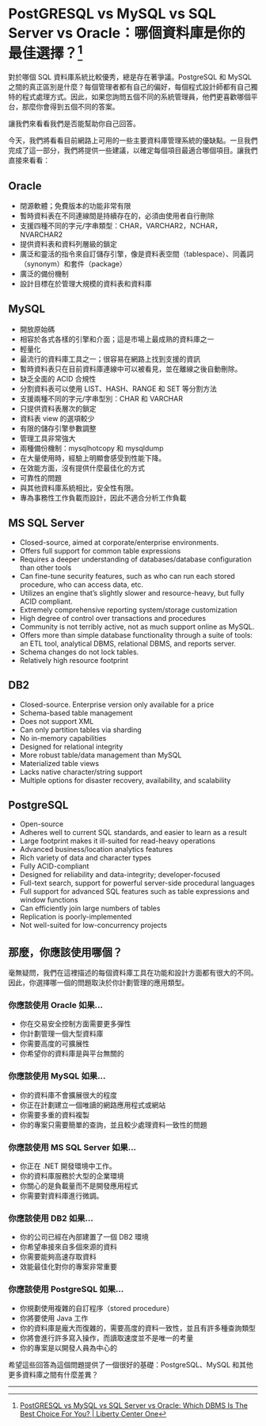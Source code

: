 # PostGRESQL vs MySQL vs SQL Server vs Oracle：哪個資料庫是你的最佳選擇？[^1]

對於哪個 SQL 資料庫系統比較優秀，總是存在著爭議。PostgreSQL 和 MySQL 之間的真正區別是什麼？每個管理者都有自己的偏好，每個程式設計師都有自己獨特的程式處理方式。因此，如果您詢問五個不同的系統管理員，他們更喜歡哪個平台，那麼你會得到五個不同的答案。

讓我們來看看我們是否能幫助你自己回答。

今天，我們將看看目前網路上可用的一些主要資料庫管理系統的優缺點。一旦我們完成了這一部分，我們將提供一些建議，以確定每個項目最適合哪個項目。讓我們直接來看看：

## Oracle

* 閉源軟體；免費版本的功能非常有限
* 暫時資料表在不同連線間是持續存在的，必須由使用者自行刪除
* 支援四種不同的字元/字串類型：CHAR，VARCHAR2，NCHAR，NVARCHAR2
* 提供資料表和資料列層級的鎖定
* 廣泛和靈活的指令來自訂儲存引擎，像是資料表空間（tablespace）、同義詞（synonym）和套件（package）
* 廣泛的備份機制
* 設計目標在於管理大規模的資料表和資料庫

## MySQL

* 開放原始碼
* 相容於各式各樣的引擎和介面；這是市場上最成熟的資料庫之一
* 輕量化
* 最流行的資料庫工具之一；很容易在網路上找到支援的資訊
* 暫時資料表只在目前資料庫連線中可以被看見，並在離線之後自動刪除。
* 缺乏全面的 ACID 合規性
* 分割資料表可以使用 LIST、HASH、RANGE 和 SET 等分割方法
* 支援兩種不同的字元/字串型別：CHAR 和 VARCHAR
* 只提供資料表層次的鎖定
* 資料表 view 的選項較少
* 有限的儲存引擎參數調整
* 管理工具非常強大
* 兩種備份機制：mysqlhotcopy 和 mysqldump
* 在大量使用時，經驗上明顯會感受到性能下降。
* 在效能方面，沒有提供什麼最佳化的方式
* 可靠性的問題
* 與其他資料庫系統相比，安全性有限。
* 專為事務性工作負載而設計，因此不適合分析工作負載

## MS SQL Server

* Closed-source, aimed at corporate/enterprise environments.
* Offers full support for common table expressions
* Requires a deeper understanding of databases/database configuration than other tools
* Can fine-tune security features, such as who can run each stored procedure, who can access data, etc.
* Utilizes an engine that’s slightly slower and resource-heavy, but fully ACID compliant.
* Extremely comprehensive reporting system/storage customization
* High degree of control over transactions and procedures
* Community is not terribly active, not as much support online as MySQL.
* Offers more than simple database functionality through a suite of tools: an ETL tool, analytical DBMS, relational DBMS, and reports server.
* Schema changes do not lock tables.
* Relatively high resource footprint

## DB2

* Closed-source. Enterprise version only available for a price
* Schema-based table management
* Does not support XML
* Can only partition tables via sharding
* No in-memory capabilities
* Designed for relational integrity
* More robust table/data management than MySQL
* Materialized table views
* Lacks native character/string support
* Multiple options for disaster recovery, availability, and scalability

## PostgreSQL

* Open-source
* Adheres well to current SQL standards, and easier to learn as a result
* Large footprint makes it ill-suited for read-heavy operations
* Advanced business/location analytics features
* Rich variety of data and character types
* Fully ACID-compliant
* Designed for reliability and data-integrity; developer-focused
* Full-text search, support for powerful server-side procedural languages
* Full support for advanced SQL features such as table expressions and window functions
* Can efficiently join large numbers of tables
* Replication is poorly-implemented
* Not well-suited for low-concurrency projects

## 那麼，你應該使用哪個？

毫無疑問，我們在這裡描述的每個資料庫工具在功能和設計方面都有很大的不同。因此，你選擇哪一個的問題取決於你計劃管理的應用類型。

### 你應該使用 Oracle 如果...

* 你在交易安全控制方面需要更多彈性
* 你計劃管理一個大型資料庫
* 你需要高度的可擴展性
* 你希望你的資料庫是與平台無關的

### 你應該使用 MySQL 如果…

* 你的資料庫不會擴展很大的程度
* 你正在計劃建立一個唯讀的網路應用程式或網站
* 你需要多重的資料複製
* 你的專案只需要簡單的查詢，並且較少處理資料一致性的問題

### 你應該使用 MS SQL Server 如果...

* 你正在 .NET 開發環境中工作。
* 你的資料庫服務於大型的企業環境
* 你關心的是負載量而不是開發應用程式
* 你需要對資料庫進行微調。

### 你應該使用 DB2 如果...

* 你的公司已經在內部建置了一個 DB2 環境
* 你希望串接來自多個來源的資料
* 你需要能夠高速存取資料
* 效能最佳化對你的專案非常重要

### 你應該使用 PostgreSQL 如果…

* 你規劃使用複雜的自訂程序（stored procedure）
* 你將要使用 Java 工作
* 你的資料庫是龐大而復雜的，需要高度的資料一致性，並且有許多種查詢類型
* 你將會進行許多寫入操作，而讀取速度並不是唯一的考量
* 你的專案是以開發人員為中心的

希望這些回答為這個問題提供了一個很好的基礎：PostgreSQL、MySQL 和其他更多資料庫之間有什麼差異？

---

[^1]:  [PostGRESQL vs MySQL vs SQL Server vs Oracle: Which DBMS Is The Best Choice For You? \| Liberty Center One](https://www.libertycenterone.com/blog/postgresql-vs-mysql-vs-sql-server-vs-oracle/)

